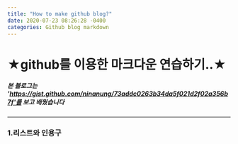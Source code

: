 ```yaml
---
title: "How to make github blog?"
date: 2020-07-23 08:26:28 -0400
categories: Github blog markdown
---
```


★github를 이용한 마크다운 연습하기..★
===



##### 본 블로그는 'https://gist.github.com/ninanung/73addc0263b34da5f021d2f02a356b7f'를 보고 배웠습니다



_______________________________________________


### 1.리스트와 인용구

